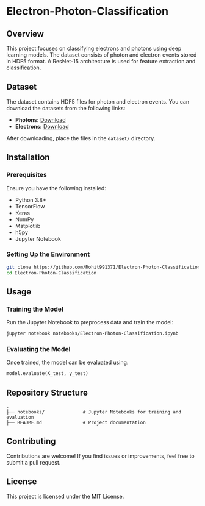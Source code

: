 # Electron-Photon-Classification


## Overview

This project focuses on classifying electrons and photons using deep learning models. The dataset consists of photon and electron events stored in HDF5 format. A ResNet-15 architecture is used for feature extraction and classification.

## Dataset

The dataset contains HDF5 files for photon and electron events. You can download the datasets from the following links:

- **Photons:** [Download](https://cernbox.cern.ch/index.php/s/AtBT8y4MiQYFcgc)
- **Electrons:** [Download](https://cernbox.cern.ch/index.php/s/FbXw3V4XNyYB3oA)

After downloading, place the files in the `dataset/` directory.

## Installation

### Prerequisites

Ensure you have the following installed:

- Python 3.8+
- TensorFlow
- Keras
- NumPy
- Matplotlib
- h5py
- Jupyter Notebook&#x20;

### Setting Up the Environment

```bash
git clone https://github.com/Rohit991371/Electron-Photon-Classification.git
cd Electron-Photon-Classification
```

## Usage

### Training the Model

Run the Jupyter Notebook to preprocess data and train the model:

```bash
jupyter notebook notebooks/Electron-Photon-Classification.ipynb
```

### Evaluating the Model

Once trained, the model can be evaluated using:

```python
model.evaluate(X_test, y_test)
```

## Repository Structure

```
.
├── notebooks/              # Jupyter Notebooks for training and evaluation
├── README.md               # Project documentation
```

## Contributing

Contributions are welcome! If you find issues or improvements, feel free to submit a pull request.

## License

This project is licensed under the MIT License.

